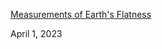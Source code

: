 [Measurements of Earth's Flatness](https://www.codeproject.com/Articles/5358102/Measurements-of-Earth-Flatness)

April 1, 2023


